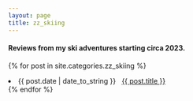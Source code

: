 ```yaml
---
layout: page
title: zz_skiing
---
```


<h4>Reviews from my ski adventures starting circa 2023.</h4>

{% for post in site.categories.zz_skiing %}
 <li><span>{{ post.date | date_to_string }}</span> &nbsp; <a href="{{ post.url }}">{{ post.title }}</a></li>
{% endfor %}